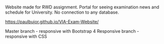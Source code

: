Website made for RWD assignment. Portal for seeing examination news and schedule for University. No connection to any database.

https://paulbujor.github.io/VIA-Exam-Website/

Master branch - responsive with Bootstrap 4
Responsive branch - responsive with CSS
